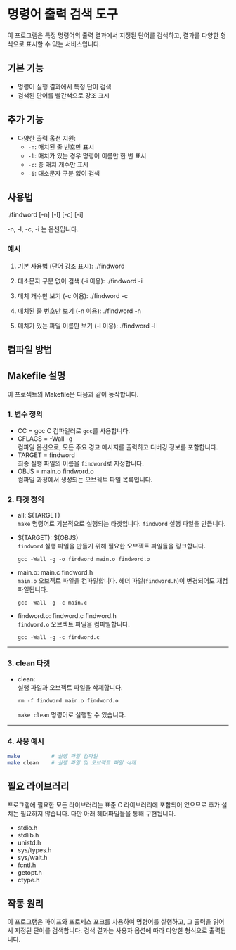 # 명령어 출력 검색 도구

이 프로그램은 특정 명령어의 출력 결과에서 지정된 단어를 검색하고, 결과를 다양한 형식으로 표시할 수 있는 서비스입니다.

## 기본 기능
- 명령어 실행 결과에서 특정 단어 검색
- 검색된 단어를 빨간색으로 강조 표시

## 추가 기능
- 다양한 출력 옵션 지원:
  - `-n`: 매치된 줄 번호만 표시
  - `-l`: 매치가 있는 경우 명령어 이름만 한 번 표시
  - `-c`: 총 매치 개수만 표시
  - `-i`: 대소문자 구분 없이 검색

## 사용법
./findword [-n] [-l] [-c] [-i] <command> <findword>

-n, -l, -c, -i 는 옵션입니다.

### 예시

1. 기본 사용법 (단어 강조 표시):
   ./findword <command> <findword>

2. 대소문자 구분 없이 검색 (-i 이용):
   ./findword -i <command> <findword>

3. 매치 개수만 보기 (-c 이용):
   ./findword -c <command> <findword>

4. 매치된 줄 번호만 보기 (-n 이용):
   ./findword -n <command> <findword>

5. 매치가 있는 파일 이름만 보기 (-l 이용):
   ./findword -l <command> <findword>

## 컴파일 방법

## Makefile 설명
이 프로젝트의 Makefile은 다음과 같이 동작합니다.

### 1. 변수 정의
- CC = gcc
  C 컴파일러로 `gcc`를 사용합니다.
- CFLAGS = -Wall -g  
  컴파일 옵션으로, 모든 주요 경고 메시지를 출력하고 디버깅 정보를 포함합니다.
- TARGET = findword  
  최종 실행 파일의 이름을 `findword`로 지정합니다.
- OBJS = main.o findword.o  
  컴파일 과정에서 생성되는 오브젝트 파일 목록입니다.

### 2. 타겟 정의

- all: $(TARGET)  
  `make` 명령어로 기본적으로 실행되는 타겟입니다. `findword` 실행 파일을 만듭니다.

- $(TARGET): $(OBJS)  
  `findword` 실행 파일을 만들기 위해 필요한 오브젝트 파일들을 링크합니다.
  ```
  gcc -Wall -g -o findword main.o findword.o
  ```

- main.o: main.c findword.h  
  `main.o` 오브젝트 파일을 컴파일합니다. 헤더 파일(`findword.h`)이 변경되어도 재컴파일됩니다.
  ```
  gcc -Wall -g -c main.c
  ```

- findword.o: findword.c findword.h  
  `findword.o` 오브젝트 파일을 컴파일합니다.
  ```
  gcc -Wall -g -c findword.c
  ```

---

### 3. clean 타겟

- clean:  
  실행 파일과 오브젝트 파일을 삭제합니다.
  ```
  rm -f findword main.o findword.o
  ```
  `make clean` 명령어로 실행할 수 있습니다.

---

### 4. 사용 예시

```bash
make          # 실행 파일 컴파일
make clean    # 실행 파일 및 오브젝트 파일 삭제
```

## 필요 라이브러리

프로그램에 필요한 모든 라이브러리는 표준 C 라이브러리에 포함되어 있으므로 추가 설치는 필요하지 않습니다. 다만 아래 헤더파일들을 통해 구현됩니다.
- stdio.h
- stdlib.h
- unistd.h
- sys/types.h
- sys/wait.h
- fcntl.h
- getopt.h
- ctype.h

## 작동 원리

이 프로그램은 파이프와 프로세스 포크를 사용하여 명령어를 실행하고, 그 출력을 읽어서 지정된 단어를 검색합니다. 검색 결과는 사용자 옵션에 따라 다양한 형식으로 출력됩니다.